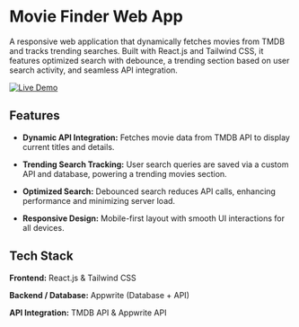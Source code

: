 # Movie Finder Web App

A responsive web application that dynamically fetches movies from TMDB and tracks trending searches. Built with React.js and Tailwind CSS, it features optimized search with debounce, a trending section based on user search activity, and seamless API integration.

[![Live Demo](https://img.shields.io/badge/🎬%20Live%20Demo-Visit%20Site-1B263B?style=for-the-badge)](https://moviefinder.netlify.app/)




## Features

- **Dynamic API Integration:** Fetches movie data from TMDB API to display current titles and details.

- **Trending Search Tracking:** User search queries are saved via a custom API and database, powering a trending movies section.

- **Optimized Search:** Debounced search reduces API calls, enhancing performance and minimizing server load.

- **Responsive Design:** Mobile-first layout with smooth UI interactions for all devices.

## Tech Stack

**Frontend:** React.js & Tailwind CSS

**Backend / Database:** Appwrite (Database + API)

**API Integration:** TMDB API & Appwrite API
